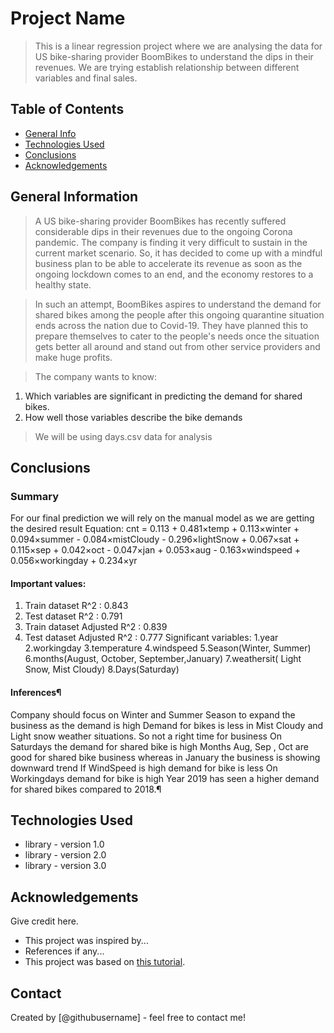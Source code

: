 # Project Name
> This is a linear regression project where we are analysing the data for US bike-sharing provider BoomBikes to understand the dips in their revenues. We are trying establish relationship between different variables and final sales.


## Table of Contents
* [General Info](#general-information)
* [Technologies Used](#technologies-used)
* [Conclusions](#conclusions)
* [Acknowledgements](#acknowledgements)

<!-- You can include any other section that is pertinent to your problem -->

## General Information
> A US bike-sharing provider BoomBikes has recently suffered considerable dips in their revenues due to the ongoing Corona pandemic. The company is finding it very difficult to sustain in the current market scenario. So, it has decided to come up with a mindful business plan to be able to accelerate its revenue as soon as the ongoing lockdown comes to an end, and the economy restores to a healthy state.

> In such an attempt, BoomBikes aspires to understand the demand for shared bikes among the people after this ongoing quarantine situation ends across the nation due to Covid-19. They have planned this to prepare themselves to cater to the people's needs once the situation gets better all around and stand out from other service providers and make huge profits.

> The company wants to know:
1) Which variables are significant in predicting the demand for shared bikes.
2) How well those variables describe the bike demands

> We will be using days.csv data for analysis 

## Conclusions
### Summary

For our final prediction we will rely on the manual model as we are getting the desired result
Equation: cnt = 0.113 + 0.481×temp + 0.113×winter + 0.094×summer - 0.084×mistCloudy - 0.296×lightSnow + 0.067×sat + 0.115×sep + 0.042×oct - 0.047×jan + 0.053×aug - 0.163×windspeed + 0.056×workingday + 0.234×yr

#### Important values:
1. Train dataset R^2 : 0.843
2. Test dataset R^2 : 0.791
3. Train dataset Adjusted R^2 : 0.839
4. Test dataset Adjusted R^2 : 0.777
Significant variables:
1.year
2.workingday
3.temperature
4.windspeed
5.Season(Winter, Summer)
6.months(August, October, September,January)
7.weathersit( Light Snow, Mist Cloudy)
8.Days(Saturday)

#### Inferences¶
Company should focus on Winter and Summer Season to expand the business as the demand is high
Demand for bikes is less in Mist Cloudy and Light snow weather situations. So not a right time for business
On Saturdays the demand for shared bike is high
Months Aug, Sep , Oct are good for shared bike business whereas in January the business is showing downward trend
If WindSpeed is high demand for bike is less
On Workingdays demand for bike is high
Year 2019 has seen a higher demand for shared bikes compared to 2018.¶


## Technologies Used
- library - version 1.0
- library - version 2.0
- library - version 3.0

<!-- As the libraries versions keep on changing, it is recommended to mention the version of library used in this project -->

## Acknowledgements
Give credit here.
- This project was inspired by...
- References if any...
- This project was based on [this tutorial](https://www.example.com).


## Contact
Created by [@githubusername] - feel free to contact me!


<!-- Optional -->
<!-- ## License -->
<!-- This project is open source and available under the [... License](). -->

<!-- You don't have to include all sections - just the one's relevant to your project -->
